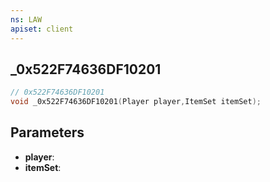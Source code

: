 ```yaml
---
ns: LAW
apiset: client
---
```

## _0x522F74636DF10201

```c
// 0x522F74636DF10201
void _0x522F74636DF10201(Player player,ItemSet itemSet);
```


## Parameters
* **player**:
* **itemSet**: